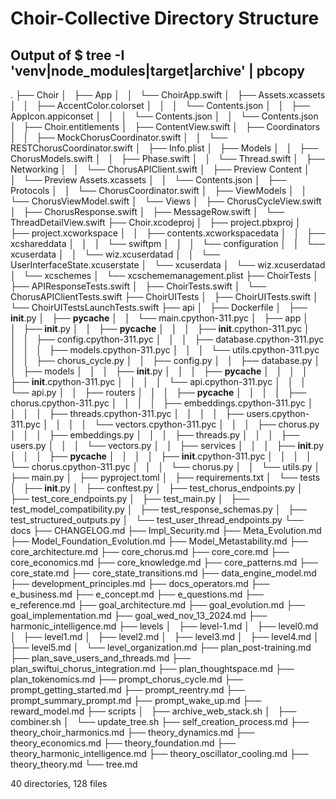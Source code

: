 # Choir-Collective Directory Structure
## Output of $ tree -I 'venv|node_modules|target|archive' | pbcopy

.
├── Choir
│   ├── App
│   │   └── ChoirApp.swift
│   ├── Assets.xcassets
│   │   ├── AccentColor.colorset
│   │   │   └── Contents.json
│   │   ├── AppIcon.appiconset
│   │   │   └── Contents.json
│   │   └── Contents.json
│   ├── Choir.entitlements
│   ├── ContentView.swift
│   ├── Coordinators
│   │   ├── MockChorusCoordinator.swift
│   │   └── RESTChorusCoordinator.swift
│   ├── Info.plist
│   ├── Models
│   │   ├── ChorusModels.swift
│   │   ├── Phase.swift
│   │   └── Thread.swift
│   ├── Networking
│   │   └── ChorusAPIClient.swift
│   ├── Preview Content
│   │   └── Preview Assets.xcassets
│   │       └── Contents.json
│   ├── Protocols
│   │   └── ChorusCoordinator.swift
│   ├── ViewModels
│   │   └── ChorusViewModel.swift
│   └── Views
│       ├── ChorusCycleView.swift
│       ├── ChorusResponse.swift
│       ├── MessageRow.swift
│       └── ThreadDetailView.swift
├── Choir.xcodeproj
│   ├── project.pbxproj
│   ├── project.xcworkspace
│   │   ├── contents.xcworkspacedata
│   │   ├── xcshareddata
│   │   │   └── swiftpm
│   │   │       └── configuration
│   │   └── xcuserdata
│   │       └── wiz.xcuserdatad
│   │           └── UserInterfaceState.xcuserstate
│   └── xcuserdata
│       └── wiz.xcuserdatad
│           └── xcschemes
│               └── xcschememanagement.plist
├── ChoirTests
│   ├── APIResponseTests.swift
│   ├── ChoirTests.swift
│   └── ChorusAPIClientTests.swift
├── ChoirUITests
│   ├── ChoirUITests.swift
│   └── ChoirUITestsLaunchTests.swift
├── api
│   ├── Dockerfile
│   ├── __init__.py
│   ├── __pycache__
│   │   └── main.cpython-311.pyc
│   ├── app
│   │   ├── __init__.py
│   │   ├── __pycache__
│   │   │   ├── __init__.cpython-311.pyc
│   │   │   ├── config.cpython-311.pyc
│   │   │   ├── database.cpython-311.pyc
│   │   │   ├── models.cpython-311.pyc
│   │   │   └── utils.cpython-311.pyc
│   │   ├── chorus_cycle.py
│   │   ├── config.py
│   │   ├── database.py
│   │   ├── models
│   │   │   ├── __init__.py
│   │   │   ├── __pycache__
│   │   │   │   ├── __init__.cpython-311.pyc
│   │   │   │   └── api.cpython-311.pyc
│   │   │   └── api.py
│   │   ├── routers
│   │   │   ├── __pycache__
│   │   │   │   ├── chorus.cpython-311.pyc
│   │   │   │   ├── embeddings.cpython-311.pyc
│   │   │   │   ├── threads.cpython-311.pyc
│   │   │   │   ├── users.cpython-311.pyc
│   │   │   │   └── vectors.cpython-311.pyc
│   │   │   ├── chorus.py
│   │   │   ├── embeddings.py
│   │   │   ├── threads.py
│   │   │   ├── users.py
│   │   │   └── vectors.py
│   │   ├── services
│   │   │   ├── __init__.py
│   │   │   ├── __pycache__
│   │   │   │   ├── __init__.cpython-311.pyc
│   │   │   │   └── chorus.cpython-311.pyc
│   │   │   └── chorus.py
│   │   └── utils.py
│   ├── main.py
│   ├── pyproject.toml
│   ├── requirements.txt
│   └── tests
│       ├── __init__.py
│       ├── conftest.py
│       ├── test_chorus_endpoints.py
│       ├── test_core_endpoints.py
│       ├── test_main.py
│       ├── test_model_compatibility.py
│       ├── test_response_schemas.py
│       ├── test_structured_outputs.py
│       └── test_user_thread_endpoints.py
└── docs
    ├── CHANGELOG.md
    ├── Impl_Security.md
    ├── Meta_Evolution.md
    ├── Model_Foundation_Evolution.md
    ├── Model_Metastability.md
    ├── core_architecture.md
    ├── core_chorus.md
    ├── core_core.md
    ├── core_economics.md
    ├── core_knowledge.md
    ├── core_patterns.md
    ├── core_state.md
    ├── core_state_transitions.md
    ├── data_engine_model.md
    ├── development_principles.md
    ├── docs_operators.md
    ├── e_business.md
    ├── e_concept.md
    ├── e_questions.md
    ├── e_reference.md
    ├── goal_architecture.md
    ├── goal_evolution.md
    ├── goal_implementation.md
    ├── goal_wed_nov_13_2024.md
    ├── harmonic_intelligence.md
    ├── levels
    │   ├── level-1.md
    │   ├── level0.md
    │   ├── level1.md
    │   ├── level2.md
    │   ├── level3.md
    │   ├── level4.md
    │   ├── level5.md
    │   └── level_organization.md
    ├── plan_post-training.md
    ├── plan_save_users_and_threads.md
    ├── plan_swiftui_chorus_integration.md
    ├── plan_thoughtspace.md
    ├── plan_tokenomics.md
    ├── prompt_chorus_cycle.md
    ├── prompt_getting_started.md
    ├── prompt_reentry.md
    ├── prompt_summary_prompt.md
    ├── prompt_wake_up.md
    ├── reward_model.md
    ├── scripts
    │   ├── archive_web_stack.sh
    │   ├── combiner.sh
    │   └── update_tree.sh
    ├── self_creation_process.md
    ├── theory_choir_harmonics.md
    ├── theory_dynamics.md
    ├── theory_economics.md
    ├── theory_foundation.md
    ├── theory_harmonic_intelligence.md
    ├── theory_oscillator_cooling.md
    ├── theory_theory.md
    └── tree.md

40 directories, 128 files
